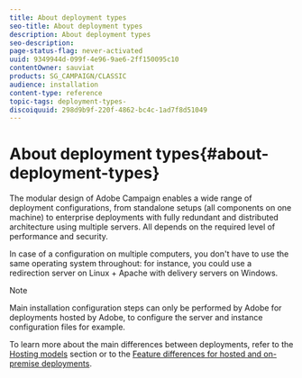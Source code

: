```yaml
---
title: About deployment types
seo-title: About deployment types
description: About deployment types
seo-description: 
page-status-flag: never-activated
uuid: 9349944d-099f-4e96-9ae6-2ff150095c10
contentOwner: sauviat
products: SG_CAMPAIGN/CLASSIC
audience: installation
content-type: reference
topic-tags: deployment-types-
discoiquuid: 298d9b9f-220f-4862-bc4c-1ad7f8d51049
---
```


# About deployment types{#about-deployment-types}

The modular design of Adobe Campaign enables a wide range of deployment configurations, from standalone setups (all components on one machine) to enterprise deployments with fully redundant and distributed architecture using multiple servers. All depends on the required level of performance and security.

In case of a configuration on multiple computers, you don't have to use the same operating system throughout: for instance, you could use a redirection server on Linux + Apache with delivery servers on Windows.

>[!NOTE]
>
>Main installation configuration steps can only be performed by Adobe for deployments hosted by Adobe, to configure the server and instance configuration files for example.
>
>To learn more about the main differences between deployments, refer to the [Hosting models](../../installation/using/hosting-models.md) section or to the [Feature differences for hosted and on-premise deployments](../../installation/using/capability-matrix.md).


